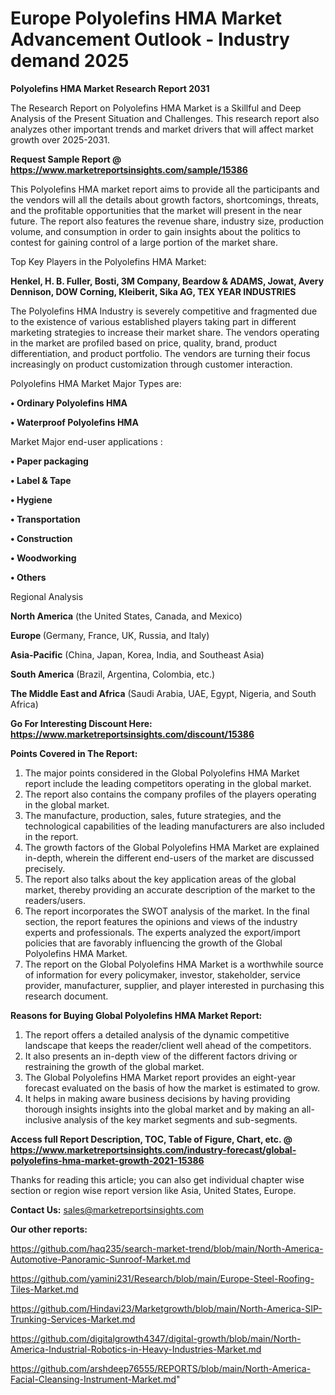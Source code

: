 # Europe Polyolefins HMA Market Advancement Outlook - Industry demand 2025

<strong>Polyolefins HMA Market Research Report 2031</strong>

The Research Report on Polyolefins HMA Market is a Skillful and Deep Analysis of the Present Situation and Challenges. This research report also analyzes other important trends and market drivers that will affect market growth over 2025-2031.

<strong>Request Sample Report @ <a href=https://www.marketreportsinsights.com/sample/15386>https://www.marketreportsinsights.com/sample/15386</a></strong>

This Polyolefins HMA market report aims to provide all the participants and the vendors will all the details about growth factors, shortcomings, threats, and the profitable opportunities that the market will present in the near future. The report also features the revenue share, industry size, production volume, and consumption in order to gain insights about the politics to contest for gaining control of a large portion of the market share.

Top Key Players in the Polyolefins HMA Market:

<strong>Henkel, H. B. Fuller, Bosti, 3M Company, Beardow & ADAMS, Jowat, Avery Dennison, DOW Corning, Kleiberit, Sika AG, TEX YEAR INDUSTRIES</strong>

The Polyolefins HMA Industry is severely competitive and fragmented due to the existence of various established players taking part in different marketing strategies to increase their market share. The vendors operating in the market are profiled based on price, quality, brand, product differentiation, and product portfolio. The vendors are turning their focus increasingly on product customization through customer interaction.

Polyolefins HMA Market Major Types are:

<strong>• Ordinary Polyolefins HMA

• Waterproof Polyolefins HMA</strong>

Market Major end-user applications :

<strong>• Paper packaging

• Label & Tape

• Hygiene

• Transportation

• Construction

• Woodworking

• Others</strong>

Regional Analysis

</u><strong><b>North America</b></strong> (the United States, Canada, and Mexico)

<strong><b>Europe </b></strong>(Germany, France, UK, Russia, and Italy)

<strong><b>Asia-Pacific</b></strong> (China, Japan, Korea, India, and Southeast Asia)

<strong><b>South America</b></strong> (Brazil, Argentina, Colombia, etc.)

<strong><b>The Middle East and Africa</b></strong> (Saudi Arabia, UAE, Egypt, Nigeria, and South Africa)

<strong>Go For Interesting Discount Here: <a href=https://www.marketreportsinsights.com/discount/15386>https://www.marketreportsinsights.com/discount/15386</a></strong>

<strong>Points Covered in The Report:</strong>
<ol>
  <li>The major points considered in the Global Polyolefins HMA Market report include the leading competitors operating in the global market.</li>
  <li>The report also contains the company profiles of the players operating in the global market.</li>
  <li>The manufacture, production, sales, future strategies, and the technological capabilities of the leading manufacturers are also included in the report.</li>
  <li>The growth factors of the Global Polyolefins HMA Market are explained in-depth, wherein the different end-users of the market are discussed precisely.</li>
  <li>The report also talks about the key application areas of the global market, thereby providing an accurate description of the market to the readers/users.</li>
  <li>The report incorporates the SWOT analysis of the market. In the final section, the report features the opinions and views of the industry experts and professionals. The experts analyzed the export/import policies that are favorably influencing the growth of the Global Polyolefins HMA Market.</li>
  <li>The report on the Global Polyolefins HMA Market is a worthwhile source of information for every policymaker, investor, stakeholder, service provider, manufacturer, supplier, and player interested in purchasing this research document.</li>
</ol>
<strong>Reasons for Buying Global Polyolefins HMA Market Report:</strong>

<ol>
  <li>The report offers a detailed analysis of the dynamic competitive landscape that keeps the reader/client well ahead of the competitors.</li>
  <li>It also presents an in-depth view of the different factors driving or restraining the growth of the global market.</li>
  <li>The Global Polyolefins HMA Market report provides an eight-year forecast evaluated on the basis of how the market is estimated to grow.</li>
  <li>It helps in making aware business decisions by having providing thorough insights insights into the global market and by making an all-inclusive analysis of the key market segments and sub-segments.</li>
</ol>
<strong>Access full Report Description, TOC, Table of Figure, Chart, etc. @ <a href=https://www.marketreportsinsights.com/industry-forecast/global-polyolefins-hma-market-growth-2021-15386>https://www.marketreportsinsights.com/industry-forecast/global-polyolefins-hma-market-growth-2021-15386</a></strong>


Thanks for reading this article; you can also get individual chapter wise section or region wise report version like Asia, United States, Europe.

<strong>Contact Us:</strong>
sales@marketreportsinsights.com

<strong>Our other reports:</strong>

<a href=https://github.com/haq235/search-market-trend/blob/main/North-America-Automotive-Panoramic-Sunroof-Market.md>https://github.com/haq235/search-market-trend/blob/main/North-America-Automotive-Panoramic-Sunroof-Market.md</a>

<a href=https://github.com/yamini231/Research/blob/main/Europe-Steel-Roofing-Tiles-Market.md>https://github.com/yamini231/Research/blob/main/Europe-Steel-Roofing-Tiles-Market.md</a>

<a href=https://github.com/Hindavi23/Marketgrowth/blob/main/North-America-SIP-Trunking-Services-Market.md>https://github.com/Hindavi23/Marketgrowth/blob/main/North-America-SIP-Trunking-Services-Market.md</a>

<a href=https://github.com/digitalgrowth4347/digital-growth/blob/main/North-America-Industrial-Robotics-in-Heavy-Industries-Market.md>https://github.com/digitalgrowth4347/digital-growth/blob/main/North-America-Industrial-Robotics-in-Heavy-Industries-Market.md</a>

<a href=https://github.com/arshdeep76555/REPORTS/blob/main/North-America-Facial-Cleansing-Instrument-Market.md>https://github.com/arshdeep76555/REPORTS/blob/main/North-America-Facial-Cleansing-Instrument-Market.md</a>"
